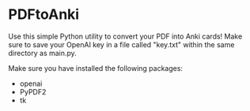 # PDFtoAnki
 
Use this simple Python utility to convert your PDF into Anki cards! Make sure to save your OpenAI key in a file called "key.txt" within the same directory as main.py.

Make sure you have installed the following packages:
- openai
- PyPDF2
- tk

